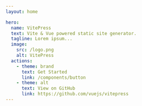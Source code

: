 ```yaml
---
layout: home

hero:
  name: VitePress
  text: Vite & Vue powered static site generator.
  tagline: Lorem ipsum...
  image:
    src: /logo.png
    alt: VitePress
  actions:
    - theme: brand
      text: Get Started
      link: /components/button
    - theme: alt
      text: View on GitHub
      link: https://github.com/vuejs/vitepress
---
```

